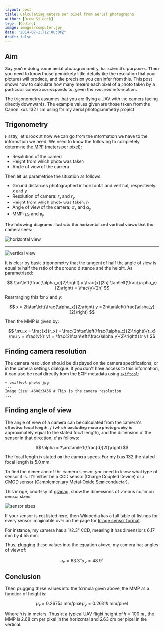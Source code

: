 ```yaml
---
layout: post
title: Calculating meters per pixel from aerial photographs
author: [Drew Silcock]
tags: [Coding]
image: images/computer.jpg
date: "2014-07-21T12:00:00Z"
draft: false
---
```


## Aim

Say you're doing some aerial photogrammetry, for scientific purposes. Then you need to know those pernickety little details like the resolution that your pictures will produce, and the precision you can infer from this. This post shows how to calculate how many meters each pixel of a photo taken by a particular camera corresponds to, given the required information.

The trigonometry assumes that you are flying a UAV with the camera facing directly downwards. The example values given are those taken from the Canon Ixus 132 I am using for my aerial photogrammetry project.

<!--more-->

## Trigonometry

Firstly, let's look at how we can go from the information we have to the information we need. We need to know the following to completely determine the <abbr title="Meters Per Pixel">MPP</abbr> (meters per pixel):

* Resolution of the camera
* Height from which photo was taken
* Angle of view of the camera

Then let us parametrise the situation as follows:

* Ground distances photographed in horizontal and vertical, respectively: $x$ and $y$
* Resolution of camera: $r_x$ and $r_y$
* Height from which photo was taken: $h$
* Angle of view of the camera: $\alpha_x$ and $\alpha_y$
* MMP: $\mu_x$ and $\mu_y$

The following diagrams illustrate the horizontal and vertical views that the camera sees:

![horizontal view](/media/meters-per-pixel/horizontal_view.svg)

-----

![vertical view](/media/meters-per-pixel/vertical_view.svg)

It is clear by basic trigonometry that the tangent of half the angle of view is equal to half the ratio of the ground distance and the height. As parametrised:

$$
\tan\left(\frac{\alpha_x}{2}\right) = \frac{x}{2h}
\tan\left(\frac{\alpha_y}{2}\right) = \frac{y}{2h}
$$

Rearranging this for $x$ and $y$:

$$
x = 2h\tan\left(\frac{\alpha_x}{2}\right)
y = 2h\tan\left(\frac{\alpha_y}{2}\right)
$$

Then the MMP is given by:

$$
\mu_x = \frac{x}{r_x} = \frac{2h\tan\left(\frac{\alpha_x}{2}\right)}{r_x}
\mu_y = \frac{y}{r_y} = \frac{2h\tan\left(\frac{\alpha_y}{2}\right)}{r_y}
$$

## Finding camera resolution

The camera resolution should be displayed on the camera specifications, or in the camera settings dialogue. If you don't have access to this information, it can also be read directly from the EXIF metadata using [`exiftool`](http://www.sno.phy.queensu.ca/~phil/exiftool/):

```shell
> exiftool photo.jpg
...
Image Size: 4608x3456 # This is the camera resolution
...
```

## Finding angle of view

The angle of view of a camera can be calculated from the camera's effective focal length, $f$ (which excluding macro photography is approximately equal to the stated focal length), and the dimension of the sensor in that direction, $d$ as follows:

$$
\alpha = 2\arctan\left(\frac{d}{2f}\right)
$$

The focal length is stated on the camera specs. For my Ixus 132 the stated focal length is 5.0 mm.

To find the dimension of the camera sensor, you need to know what type of sensor it is. It'll either be a CCD sensor (Charge Coupled Device) or a CMOD sensor (Complementary Metal-Oxide Semiconductor).

This image, courtesy of [gizmag](http://www.gizmag.com/camera-sensor-size-guide/26684/pictures#1), show the dimensions of various common sensor sizes:

![sensor sizes](/media/meters-per-pixel/sensor_sizes.jpg)

If your sensor is not listed here, then Wikipedia has a full table of listings for every sensor imaginable over on the page for [Image sensor format](https://en.wikipedia.org/wiki/Image_sensor_format#Table_of_sensor_formats_and_sizes).

For instance, my camera has a 1/2.3" CCD, meaning it has dimensions 6.17 mm by 4.55 mm.

Thus, plugging these values into the equation above, my camera has angles of view of:

$$
\alpha_x = 63.3^{\circ}
\alpha_y = 48.9^{\circ}
$$

## Conclusion

Then plugging these values into the formula given above, the MMP as a function of height is:

$$
\mu_x = 0.2675h ~\text{mm/pixel}
\mu_y = 0.2631h ~\text{mm/pixel}
$$

Where $h$ is in meters. Thus at a typical UAV flight height of $h = 100~\text{m}$ , the MMP is 2.68 cm per pixel in the horizontal and 2.63 cm per pixel in the vertical.
